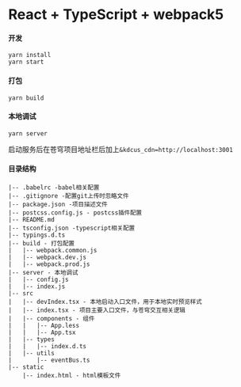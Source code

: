 # React + TypeScript + webpack5

#### 开发
```
yarn install
yarn start
```

#### 打包
```
yarn build
```

#### 本地调试
```
yarn server
```
启动服务后在苍穹项目地址栏后加上`&kdcus_cdn=http://localhost:3001`

#### 目录结构
    |-- .babelrc -babel相关配置
    |-- .gitignore -配置git上传时忽略文件
    |-- package.json -项目描述文件
    |-- postcss.config.js - postcss插件配置
    |-- README.md
    |-- tsconfig.json -typescript相关配置
    |-- typings.d.ts
    |-- build - 打包配置
    |   |-- webpack.common.js
    |   |-- webpack.dev.js
    |   |-- webpack.prod.js
    |-- server - 本地调试
    |   |-- config.js
    |   |-- index.js
    |-- src
    |   |-- devIndex.tsx - 本地启动入口文件，用于本地实时预览样式
    |   |-- index.tsx - 项目主要入口文件，与苍穹交互相关逻辑
    |   |-- components - 组件
    |   |   |-- App.less
    |   |   |-- App.tsx
    |   |-- types
    |   |   |-- index.d.ts
    |   |-- utils
    |       |-- eventBus.ts
    |-- static
        |-- index.html - html模板文件
